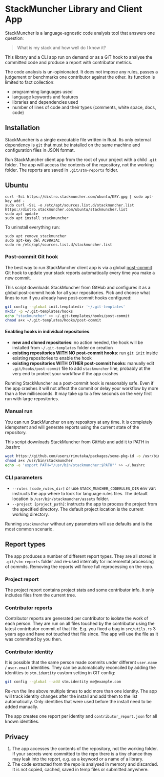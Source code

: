 # StackMuncher Library and Client App

StackMuncher is a language-agnostic code analysis tool that answers one question: 
> What is my stack and how well do I know it?

This library and a CLI app run on demand or as a GIT hook to analyse the committed code and produce a report with contributor metrics.

The code analysis is un-opinionated. It does not impose any rules, passes a judgement or benchmarks one contributor against the other. Its function is limited to fact collection:
* programming languages used
* language keywords and features
* libraries and dependencies used
* number of lines of code and their types (comments, white space, docs, code)

## Installation

StackMuncher is a single executable file written in Rust. Its only external dependency is `git` that must be installed on the same machine and configuration files in JSON format.

Run StackMuncher client app from the root of your project with a child `.git` folder.
The app will access the contents of the repository, not the working folder. The reports are saved in `.git/stm-reports` folder.

## Ubuntu

```shell
curl -SsL https://distro.stackmuncher.com/ubuntu/KEY.gpg | sudo apt-key add -
sudo curl -SsL -o /etc/apt/sources.list.d/stackmuncher.list https://distro.stackmuncher.com/ubuntu/stackmuncher.list
sudo apt update
sudo apt install stackmuncher
```

To uninstall everything run:
```shell
sudo apt remove stackmuncher
sudo apt-key del AC98A3AC
sudo rm /etc/apt/sources.list.d/stackmuncher.list
```

### Post-commit Git hook

The best way to run StackMuncher client app is via a global [post-commit](https://git-scm.com/docs/githooks#_post_commit) Git hook to update your stack reports automatically every time you make a new commit.

This script downloads StackMuncher from GitHub and configures it as a global post-commit hook for all your repositories. Pick and choose what lines to run if you already have post-commit hooks configured:

```bash
git config --global init.templatedir '~/.git-templates'
mkdir -p ~/.git-templates/hooks
echo "stackmuncher" >> ~/.git-templates/hooks/post-commit
chmod a+x ~/.git-templates/hooks/post-commit
```

#### Enabling hooks in individual repositories

* **new and cloned repositories**: no action needed, the hook will be installed from `~/.git-templates` folder on creation
* **existing repositories WITH NO post-commit hooks**: run `git init` inside existing repositories to enable the hook
* **existing repositories WITH OTHER post-commit hooks**: manually edit `.git/hooks/post-commit` file to add `stackmuncher` line, probably at the very end to protect your workflow if the app crashes

Running StackMuncher as a post-commit hook is reasonably safe. Even if the app crashes it will not affect the commit or delay your workflow by more than a few milliseconds. It may take up to a few seconds on the very first run with large repositories.

### Manual run

You can run StackMuncher on any repository at any time. It is completely idempotent and will generate reports using the current state of the repository.

This script downloads StackMuncher from GitHub and add it to PATH in .bashrc

```bash
wget https://github.com/users/rimutaka/packages/some-pkg-id -o /usr/bin/stackmuncher
chmod a+x /usr/bin/stackmuncher
echo -e 'export PATH="/usr/bin/stackmuncher:$PATH"' >> ~/.bashrc
```

### CLI parameters

* `--rules [code_rules_dir]` or use `STACK_MUNCHER_CODERULES_DIR` env var: instructs the app where to look for language rules files. The default location is `/usr/bin/stackmuncher/assets` folder.
* `--project [project_path]`: instructs the app to process the project from the specified directory. The default project location is the current working directory.

Running `stackmuncher` without any parameters will use defaults and is the most common scenario.

## Report types

The app produces a number of different report types. They are all stored in `.git/stm-reports` folder and re-used internally for incremental processing of commits. Removing the reports will force full reprocessing on the repo.

### Project report

The project report contains project stats and some contributor info. It only includes files from the current tree.

### Contributor reports

Contributor reports are generated per contributor to isolate the work of each person. They are run on all files touched by the contributor using the latest contributor commit of that file. E.g. you fixed a bug in `src/utils.rs` 3 years ago and have not touched that file since. The app will use the file as it was committed by you then.

### Contributor identity

It is possible that the same person made commits under different `user.name` / `user.email` identities. They can be automatically reconciled by adding the identities to `stm.identity` custom setting in GIT config:

```bash
git config --global --add stm.identity me@example.com
```

Re-run the line above multiple times to add more than one identity. The app will track identity changes after the install and add them to the list automatically. Only identities that were used before the install need to be added manually.

The app creates one report per identity and `contributor_report.json` for all known identities.

## Privacy

1. The app accesses the contents of the repository, not the working folder. If your secrets were committed to the repo there is a tiny chance they may leak into the report, e.g. as a keyword or a name of a library.
2. The code extracted from the repo is analysed in memory and discarded. It is not copied, cached, saved in temp files or submitted anywhere.
